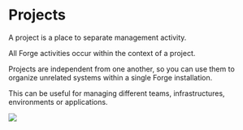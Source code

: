 # Projects

A project is a place to separate management activity.

All Forge activities occur within the context of a project.

Projects are independent from one another, so you can use them to organize unrelated systems within a single Forge installation.

This can be useful for managing different teams, infrastructures, environments or applications.

![](../.gitbook/assets/project\_new\_ipad.png)

